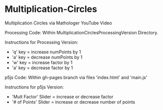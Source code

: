 # Multiplication-Circles
Multiplication Circles via Mathologer YouTube Video

Processing Code: Within MultiplicationCirclesProcessingVersion Directory.

Instructions for Processing Version:
- 'q' key = increase numPoints by 1
- 'a' key = decrease numPoints by 1
- 'w' key = increase factor by 1
- 'a' key = decrease factor by 1

p5js Code: Within gh-pages branch via files 'index.html' and 'main.js'

Instructions for p5js Version:
- 'Mult Factor' Slider = increase or decrease factor
- '# of Points' Slider = increase or decrease number of points
